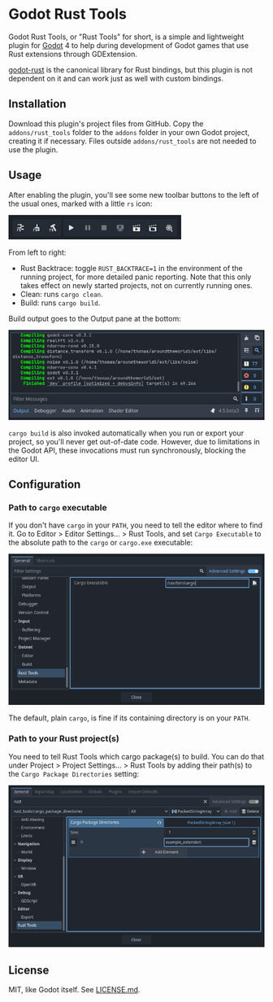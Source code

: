 Godot Rust Tools 
================

Godot Rust Tools, or "Rust Tools" for short, is a simple and lightweight plugin for [Godot](https://godotengine.org/) 4 to help during development of Godot games that use Rust extensions through GDExtension.

[godot-rust](https://godot-rust.github.io/) is the canonical library for Rust bindings, but this plugin is not dependent on it and can work just as well with custom bindings.

Installation
------------

Download this plugin's project files from GitHub. Copy the `addons/rust_tools` folder to the `addons` folder in your own Godot project, creating it if necessary. Files outside `addons/rust_tools` are not needed to use the plugin.

Usage
-----

After enabling the plugin, you'll see some new toolbar buttons to the left of the usual ones, marked with a little `rs` icon:

![A screenshot of Godot's top left toolbar, with three additional buttons: one displaying a call stack, one a broom and one a hammer. All three have an overlay with the letters "rs".](readme_images/toolbar.png)

From left to right:

- Rust Backtrace: toggle `RUST_BACKTRACE=1` in the environment of the running project, for more detailed panic reporting. Note that this only takes effect on newly started projects, not on currently running ones.
- Clean: runs `cargo clean`.
- Build: runs `cargo build`.

Build output goes to the Output pane at the bottom:

![A screenshot of Godot's Output pane, showing the output of a cargo build process](readme_images/build_output.png)

`cargo build` is also invoked automatically when you run or export your project, so you'll never get out-of-date code. However, due to limitations in the Godot API, these invocations must run synchronously, blocking the editor UI.

Configuration
-------------

### Path to `cargo` executable

If you don't have `cargo` in your `PATH`, you need to tell the editor where to find it. Go to Editor > Editor Settings… > Rust Tools, and set `Cargo Executable` to the absolute path to the `cargo` or `cargo.exe` executable:

![Screenshot of Editor Settings, showing the above setting being set to /usr/bin/cargo.](readme_images/editor_settings.png)

The default, plain `cargo`, is fine if its containing directory is on your `PATH`.

### Path to your Rust project(s)

You need to tell Rust Tools which cargo package(s) to build. You can do that under Project > Project Settings… > Rust Tools by adding their path(s) to the `Cargo Package Directories` setting:

![Screenshot of Project Settings, showing the above setting being set to example_extension](readme_images/project_settings.png)

License
-------

MIT, like Godot itself. See [LICENSE.md](LICENSE.md).
